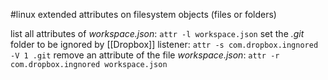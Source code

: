 #linux 
extended attributes on filesystem objects (files or folders)


list all attributes of *workspace.json*: `attr -l workspace.json`
set the *.git* folder to be ignored by [[Dropbox]] listener: 
	`attr -s com.dropbox.ingnored -V 1 .git`
remove an attribute of the file *workspace.json*:
	`attr -r com.dropbox.ingnored workspace.json` 